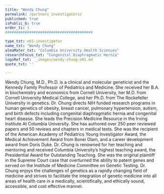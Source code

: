 ```yaml
---
title: "Wendy Chung"
permalink: /partners_investigators/
published: true
isPublic_b: true
order_ti: 1
########################################

type_txt: x01-investigator
name_txt: "Wendy Chung"
almaMater_txt: "Columbia University Health Sciences"
researchFocus_txt: "Congenital Diaphragmatic Hernia"
logoRef_txt: __images/wendy-chung-x01.md
quote_txt: ''

---
```


Wendy Chung, M.D., Ph.D. is a clinical and molecular geneticist and the Kennedy Family Professor of Pediatrics and Medicine.  She received her B.A. in biochemistry and economics from Cornell University, her M.D. from Cornell University Medical College, and her Ph.D. from The Rockefeller University in genetics.  Dr. Chung directs NIH funded research programs in human genetics of obesity, breast cancer, pulmonary hypertension, autism, and birth defects including congenital diaphragmatic hernia and congenital heart disease.  She leads the Precision Medicine Resource in the Irving Institute At Columbia University.  She has authored over 250 peer reviewed papers and 50 reviews and chapters in medical texts.  She was the recipient of the American Academy of Pediatrics Young Investigator Award, the Medical Achievement Award from Bonei Olam, and a career development award from Doris Duke.  Dr. Chung is renowned for her teaching and mentoring and received Columbia University’s highest teaching award, the Presidential Award for Outstanding Teaching.  She was the original plaintiff in the Supreme Court case that overturned the ability to patent genes and served on the Institute of Medicine Committee on Genetic Testing.  Dr. Chung enjoys the challenges of genetics as a rapidly changing field of medicine and strives to facilitate the integration of genetic medicine into all areas of health care in a medically, scientifically, and ethically sound, accessible, and cost effective manner.


